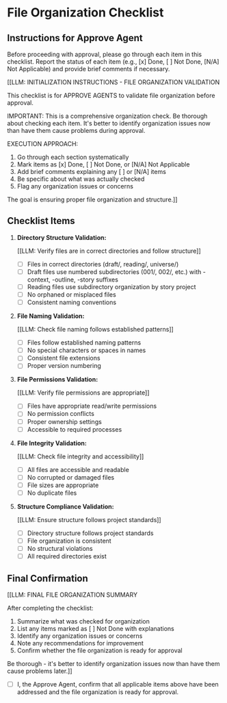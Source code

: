<!-- Powered by BMAD™ Core -->

# File Organization Checklist

## Instructions for Approve Agent

Before proceeding with approval, please go through each item in this checklist. Report the status of each item (e.g., [x] Done, [ ] Not Done, [N/A] Not Applicable) and provide brief comments if necessary.

[[LLM: INITIALIZATION INSTRUCTIONS - FILE ORGANIZATION VALIDATION

This checklist is for APPROVE AGENTS to validate file organization before approval.

IMPORTANT: This is a comprehensive organization check. Be thorough about checking each item. It's better to identify organization issues now than have them cause problems during approval.

EXECUTION APPROACH:

1. Go through each section systematically
2. Mark items as [x] Done, [ ] Not Done, or [N/A] Not Applicable
3. Add brief comments explaining any [ ] or [N/A] items
4. Be specific about what was actually checked
5. Flag any organization issues or concerns

The goal is ensuring proper file organization and structure.]]

## Checklist Items

1. **Directory Structure Validation:**

   [[LLM: Verify files are in correct directories and follow structure]]
   - [ ] Files in correct directories (draft/, reading/, universe/)
   - [ ] Draft files use numbered subdirectories (001/, 002/, etc.) with -context, -outline, -story suffixes
   - [ ] Reading files use subdirectory organization by story project
   - [ ] No orphaned or misplaced files
   - [ ] Consistent naming conventions

2. **File Naming Validation:**

   [[LLM: Check file naming follows established patterns]]
   - [ ] Files follow established naming patterns
   - [ ] No special characters or spaces in names
   - [ ] Consistent file extensions
   - [ ] Proper version numbering

3. **File Permissions Validation:**

   [[LLM: Verify file permissions are appropriate]]
   - [ ] Files have appropriate read/write permissions
   - [ ] No permission conflicts
   - [ ] Proper ownership settings
   - [ ] Accessible to required processes

4. **File Integrity Validation:**

   [[LLM: Check file integrity and accessibility]]
   - [ ] All files are accessible and readable
   - [ ] No corrupted or damaged files
   - [ ] File sizes are appropriate
   - [ ] No duplicate files

5. **Structure Compliance Validation:**

   [[LLM: Ensure structure follows project standards]]
   - [ ] Directory structure follows project standards
   - [ ] File organization is consistent
   - [ ] No structural violations
   - [ ] All required directories exist

## Final Confirmation

[[LLM: FINAL FILE ORGANIZATION SUMMARY

After completing the checklist:

1. Summarize what was checked for organization
2. List any items marked as [ ] Not Done with explanations
3. Identify any organization issues or concerns
4. Note any recommendations for improvement
5. Confirm whether the file organization is ready for approval

Be thorough - it's better to identify organization issues now than have them cause problems later.]]

- [ ] I, the Approve Agent, confirm that all applicable items above have been addressed and the file organization is ready for approval.
